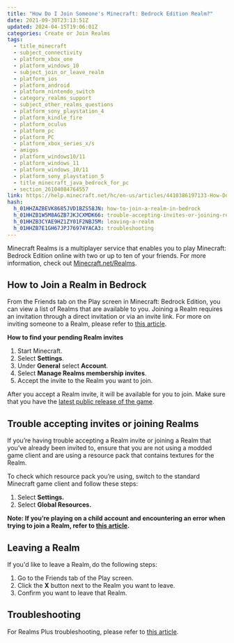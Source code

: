 ```yaml
---
title: "How Do I Join Someone's Minecraft: Bedrock Edition Realm?"
date: 2021-09-30T23:13:51Z
updated: 2024-04-15T19:06:01Z
categories: Create or Join Realms
tags:
  - title_minecraft
  - subject_connectivity
  - platform_xbox_one
  - platform_windows_10
  - subject_join_or_leave_realm
  - platform_ios
  - platform_android
  - platform_nintendo_switch
  - category_realms_support
  - subject_other_realms_questions
  - platform_sony_playstation_4
  - platform_kindle_fire
  - platform_oculus
  - platform_pc
  - platform_PC
  - platform_xbox_series_x/s
  - amigos
  - platform_windows10/11
  - platform_windows_11
  - platform_windows_10/11
  - platform_sony_playstation_5
  - title_minecraft_java_bedrock_for_pc
  - section_26104084764557
link: https://help.minecraft.net/hc/en-us/articles/4410386197133-How-Do-I-Join-Someone-s-Minecraft-Bedrock-Edition-Realm
hash:
  h_01HHZAZBEVK8685JVD1BZS58JN: how-to-join-a-realm-in-bedrock
  h_01HHZB1W5M8AGZB7JKJCXMDK66: trouble-accepting-invites-or-joining-realms
  h_01HHZB3CYAE9HZ1ZY01F2NBJ5M: leaving-a-realm
  h_01HHZB7E1GH67JPJ76974YACA3: troubleshooting
---
```


Minecraft Realms is a multiplayer service that enables you to play Minecraft: Bedrock Edition online with two or up to ten of your friends. For more information, check out [Minecraft.net/Realms](https://www.minecraft.net/en-us/realms).  

## How to Join a Realm in Bedrock

From the Friends tab on the Play screen in Minecraft: Bedrock Edition, you can view a list of Realms that are available to you. Joining a Realm requires an invitation through a direct invitation or via an invite link. For more on inviting someone to a Realm, please refer to [this article](./How-to-Invite-Friends-to-Your-Minecraft-Bedrock-Edition-Realm.md).

**How to find your pending Realm invites**

1.  Start Minecraft.
2.  Select **Settings**.
3.  Under **General** select **Account**.
4.  Select **Manage Realms membership invites**.
5.  Accept the invite to the Realm you want to join.

After you accept a Realm invite, it will be available for you to join. Make sure that you have the [latest public release of the game](../Download-Install/How-to-Manually-Update-Minecraft-on-Mobile.md#h_01FFGQHMP7SE5T5JQHB3068226).

## Trouble accepting invites or joining Realms

If you’re having trouble accepting a Realm invite or joining a Realm that you’ve already been invited to, ensure that you are not using a modded game client and are using a resource pack that contains textures for the Realm. 

To check which resource pack you’re using, switch to the standard Minecraft game client and follow these steps: 

1.  Select **Settings.**
2.  Select **Global Resources.**

**Note: If you’re playing on a child account and encountering an error when trying to join a Realm, refer to [this article](../Account-Settings/Managing-Multiplayer-Game-Access-for-a-Child-Account-in-Minecraft.md).**

## Leaving a Realm

If you'd like to leave a Realm, do the following steps:

1.  Go to the Friends tab of the Play screen.
2.  Click the **X** button next to the Realm you want to leave.
3.  Confirm you want to leave that Realm.

## Troubleshooting

For Realms Plus troubleshooting, please refer to [this article](../Manage-or-Troubleshoot-Realms/Minecraft-Realms-Connection-Troubleshooting.md).
